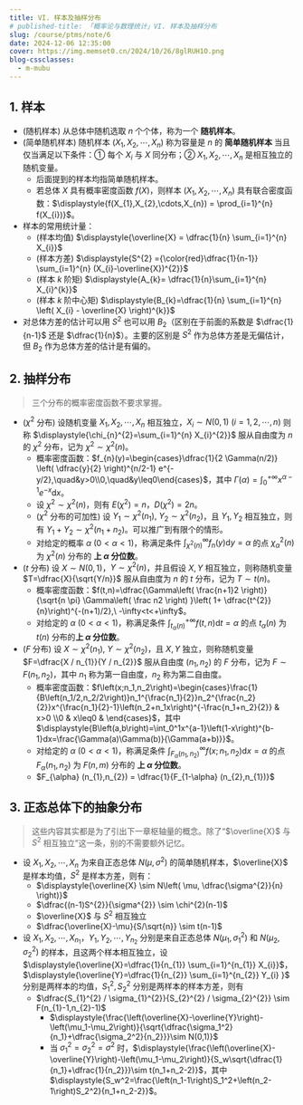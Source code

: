 ```yaml
---
title: VI. 样本及抽样分布
# published-title: 「概率论与数理统计」VI. 样本及抽样分布
slug: /course/ptms/note/6
date: 2024-12-06 12:35:00
cover: https://img.memset0.cn/2024/10/26/8glRUH1O.png
blog-cssclasses:
  - m-mubu
---
```


## 1. 样本

- <span class="m-definition">(随机样本)</span> 从总体中随机选取 $n$ 个个体，称为一个 **随机样本**。
- <span class="m-definition">(简单随机样本)</span> 随机样本 $(X_{1},X_{2},\cdots,X_{n})$ 称为容量是 $n$ 的 **简单随机样本** 当且仅当满足以下条件：① 每个 $X_{i}$ 与 $X$ 同分布；② $X_{1},X_{2},\cdots,X_{n}$ 是相互独立的随机变量。
    - 后面提到的样本均指简单随机样本。
    - 若总体 $X$ 具有概率密度函数 $f(X)$，则样本 $(X_{1},X_2,\cdots,X_{n})$ 具有联合密度函数：$\displaystyle{f(X_{1},X_{2},\cdots,X_{n}) = \prod_{i=1}^{n} f(X_{i})}$。
- 样本的常用统计量：
    - <span class="m-definition">(样本均值)</span> $\displaystyle{\overline{X} = \dfrac{1}{n} \sum_{i=1}^{n} X_{i}}$
    - <span class="m-definition">(样本方差)</span> $\displaystyle{S^{2} ={\color{red}\dfrac{1}{n-1}} \sum_{i=1}^{n} (X_{i}-\overline{X})^{2}}$
    - <span class="m-definition">(样本 $k$ 阶矩)</span> $\displaystyle{A_{k}= \dfrac{1}{n}\sum_{i=1}^{n} X_{i}^{k}}$
    - <span class="m-definition">(样本 $k$ 阶中心矩)</span> $\displaystyle{B_{k}=\dfrac{1}{n} \sum_{i=1}^{n} \left( X_{i} - \overline{X} \right)^{k}}$
- 对总体方差的估计可以用 $S^{2}$ 也可以用 $B_2$（区别在于前面的系数是 $\dfrac{1}{n-1}$ 还是 $\dfrac{1}{n}$）。主要的区别是 $S^{2}$ 作为总体方差是无偏估计，但 $B_{2}$ 作为总体方差的估计是有偏的。

## 2. 抽样分布

> 三个分布的概率密度函数不要求掌握。

- <span class="m-definition">($\chi^2$ 分布)</span> 设随机变量 $X_{1},X_{2},\cdots,X_{n}$ 相互独立，$X_{i} \sim N(0,1)\ (i=1,2,\cdots,n)$ 则称 $\displaystyle{\chi_{n}^{2}=\sum_{i=1}^{n} X_{i}^{2}}$ 服从自由度为 $n$ 的 $\chi^{2}$ 分布，记为 $\chi^{2} \sim \chi^{2}(n)$。
    - 概率密度函数：$f_{n}(y)=\begin{cases}\dfrac{1}{2 \Gamma(n/2)} \left( \dfrac{y}{2} \right)^{n/2-1} e^{-y/2},\quad&y>0\\0,\quad&y\leq0\end{cases}$，其中 $\displaystyle{\Gamma(\alpha) = \int_{0}^{+\infty} x^{\alpha-1} e^{-x} \text{d} x}$。
    - 设 $\chi^{2} \sim \chi^{2}(n)$，则有 $E(\chi^{2})=n$，$D(\chi^{2})=2n$。
    - <span class="m-proposition">($\chi^2$ 分布的可加性)</span> 设 $Y_{1} \sim \chi^{2}(n_{1}),\ Y_{2} \sim \chi^{2}(n_{2})$，且 $Y_{1},Y_{2}$ 相互独立，则有 $Y_{1}+Y_2 \sim \chi^{2}(n_{1}+n_{2})$。可以推广到有限个的情形。
    - 对给定的概率 $\alpha\ (0<\alpha<1)$，称满足条件 $\displaystyle{\int_{\chi^{2}(n)}^{\infty} f_{n}(y) \text{d}  y = \alpha}$ 的点 $\chi_{\alpha}^{2}(n)$ 为 $\chi^{2}(n)$ 分布的 **上 $\alpha$ 分位数**。
- <span class="m-definition">($t$ 分布)</span> 设 $X \sim N(0,1)$，$Y \sim \chi^{2}(n)$，并且假设 $X,Y$ 相互独立，则称随机变量 $T=\dfrac{X}{\sqrt{Y/n}}$ 服从自由度为 $n$ 的 $t$ 分布，记为 $T \sim t(n)$。
    - 概率密度函数：$f(t,n)=\dfrac{\Gamma\left( \frac{n+1}2 \right)}{\sqrt{n \pi} \Gamma\left( \frac n2 \right) }\left( 1+ \dfrac{t^{2}}{n}\right)^{-(n+1)/2},\ -\infty<t<+\infty$。
    - 对给定的 $\alpha\ (0<\alpha<1)$，称满足条件 $\displaystyle{\int_{t_{\alpha}(n)}^{+\infty} f(t,n) \text{d}  t = \alpha}$ 的点 $t_{\alpha}(n)$ 为 $t(n)$ 分布的**上 $\alpha$ 分位数**。
- <span class="m-definition">($F$ 分布)</span> 设 $X \sim \chi^{2}(n_{1}),\ Y \sim \chi^{2}(n_{2})$，且 $X,Y$ 独立，则称随机变量 $F=\dfrac{X / n_{1}}{Y / n_{2}}$ 服从自由度 $(n_{1},n_{2})$ 的 $F$ 分布，记为 $F \sim F(n_{1},n_{2})$，其中 $n_{1}$ 称为第一自由度，$n_{2}$ 称为第二自由度。
    - 概率密度函数：$f\left(x;n_1,n_2\right)=\begin{cases}\frac{1}{B\left(n_1/2,n_2/2\right)}n_1^{\frac{n_1}{2}}n_2^{\frac{n_2}{2}}x^{\frac{n_1}{2}-1}\left(n_2+n_1x\right)^{-\frac{n_1+n_2}{2}} & x>0  \\0 & x\leq0 & \end{cases}$，其中 $\displaystyle{B\left(a,b\right)=\int_0^1x^{a-1}\left(1-x\right)^{b-1}dx=\frac{\Gamma(a)\Gamma(b)}{\Gamma(a+b)}}$。
    - 对给定的 $\alpha\ (0<\alpha<1)$，称满足条件 $\displaystyle{\int_{F_\alpha(n_1,n_2)}^\infty f\left(x;n_1,n_2\right)\text{d}  x=\alpha}$ 的点 $F_{\alpha}(n_{1},n_{2})$ 为 $F(n,m)$ 分布的 **上 $\alpha$ 分位数**。
    - <span class="m-proposition"></span> $F_{\alpha} (n_{1},n_{2}) = \dfrac{1}{F_{1-\alpha} (n_{2},n_{1})}$

## 3. 正态总体下的抽象分布

> 这些内容其实都是为了引出下一章枢轴量的概念。除了“$\overline{X}$ 与 $S^{2}$ 相互独立”这一条，别的不需要额外记忆。

- <span class="m-theorem"></span> 设 $X_{1},X_{2},\cdots,X_{n}$ 为来自正态总体 $N(\mu,\sigma^{2})$ 的简单随机样本，$\overline{X}$ 是样本均值，$S^{2}$ 是样本方差，则有：
    - $\displaystyle{\overline{X} \sim N\left( \mu, \dfrac{\sigma^{2}}{n} \right)}$
    - $\dfrac{(n-1)S^{2}}{\sigma^{2}} \sim \chi^{2}(n-1)$
    - $\overline{X}$ 与 $S^{2}$ 相互独立
    - $\dfrac{\overline{X}-\mu}{S/\sqrt{n}} \sim t(n-1)$
- <span class="m-theorem"></span> 设 $X_{1},X_{2},\cdots,X_{n_{1}}$，$Y_{1},Y_{2},\cdots,Y_{n_{2}}$ 分别是来自正态总体 $N(\mu_{1},\sigma_{1}^{2})$ 和 $N(\mu_{2},\sigma_{2}^{2})$ 的样本，且这两个样本相互独立，设 $\displaystyle{\overline{X}=\dfrac{1}{n_{1}} \sum_{i=1}^{n_{1}} X_{i}}$，$\displaystyle{\overline{Y}=\dfrac{1}{n_{2}} \sum_{i=1}^{n_{2}} Y_{i} }$ 分别是两样本的均值，$S_{1}^{2},S_2^{2}$ 分别是两样本的样本方差，则有
    - $\dfrac{S_{1}^{2} / \sigma_{1}^{2}}{S_{2}^{2} / \sigma_{2}^{2}} \sim F(n_{1}-1,n_{2}-1)$
        - $\displaystyle{\frac{\left(\overline{X}-\overline{Y}\right)-\left(\mu_1-\mu_2\right)}{\sqrt{\dfrac{\sigma_1^2}{n_1}+\dfrac{\sigma_2^2}{n_2}}}\sim N(0,1)}$
        - 当 $\sigma_{1}^{2}=\sigma_{2}^{2}=\sigma^{2}$ 时，$\displaystyle{\frac{\left(\overline{X}-\overline{Y}\right)-\left(\mu_1-\mu_2\right)}{S_w\sqrt{\dfrac{1}{n_1}+\dfrac{1}{n_2}}}\sim t(n_1+n_2-2)}$，其中 $\displaystyle{S_w^2=\frac{\left(n_1-1\right)S_1^2+\left(n_2-1\right)S_2^2}{n_1+n_2-2}}$。
